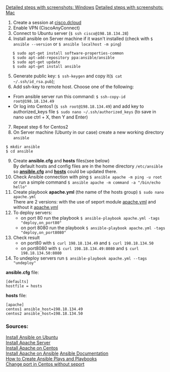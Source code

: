 [Detailed steps with screenshots: Windows](https://docs.google.com/document/d/1gzLFF5CQZE_CN7a013COxdLcFpPhaNbapD5fobQW1oo/edit?ts=5f4ae8d2)
[Detailed steps with screenshots: Mac](https://docs.google.com/document/d/1sVT_eeQqi7TSR4eoMM_t_cQia1GJryIAMI_kvNu8SQ8/edit?usp=sharing)
1. Create a session at [cisco.dcloud](https://dcloud2-sjc.cisco.com/)
2. Enable VPN (CiscoAnyConnect)
3. Connect to Ubuntu server (`$ ssh cisco@198.18.134.28`)
4. Install ansible on Server machine if it wasn't installed (check with `$ ansible --version` or `$ ansible localhost -m ping`)
  ```$ sudo apt-get update
     $ sudo apt-get install software-properties-common
     $ sudo apt-add-repository ppa:ansible/ansible
     $ sudo apt-get update
     $ sudo apt-get install ansible
  ```
5. Generate public key: `$ ssh-keygen` and copy it(`$ cat ~/.ssh/id_rsa.pub`);
6. Add ssh-key to remote host. Choose one of the following:
  * From ansible server run this command: `$ ssh-copy-id root@198.18.134.49`
  * Or log into Centos1 (`$ ssh root@198.18.134.49`) and add key to authorized_keys file `$ sudo nano ~/.ssh/authorized_keys` (to save in nano use ctrl + X, then Y and Enter)
7. Repeat step 6 for Centos2
8. On Server machine (Ubunty in our case) create a new working directory `ansible`
  ```
  $ mkdir ansible
  $ cd ansible
  ```
9. Create **ansible.cfg** and **hosts** files(see below) \
   By default hosts and config files are in the home directory `/etc/ansible` so [**ansible.cfg**](https://github.com/anastaszi/272_enterprise/blob/master/lab1/ansible.cfg) and [**hosts**](https://github.com/anastaszi/272_enterprise/blob/master/lab1/hosts) could be updated there.
10. Check Ansible connection with ping `$ ansible apache -m ping -u root`\
    or run a simple command `$ ansible apache -m command -a "/bin/echo hello"`
11. Create playbook **apache.yml** (the name of the hosts group) `$ sudo nano apache.yml`\
    There are 2 versions: with the use of seport module [apache.yml](https://github.com/anastaszi/272_enterprise/blob/master/lab1/apache.yml) and without it [apache.yml](https://github.com/anastaszi/272_enterprise/blob/master/lab1/apache_without_seport.yml)
12. To deploy servers:
    * on port 80 run the playbook `$ ansible-playbook apache.yml -tags "deploy,on_port80"`
    * on port 8080 run the playbook `$ ansible-playbook apache.yml -tags "deploy,on_port8080"`
13. Check result
    * on port80 with `$ curl 198.18.134.49` and  `$ curl 198.18.134.50`
    * on port8080 with `$ curl 198.18.134.49:8080` and  `$ curl 198.18.134.50:8080`
14. To undeploy servers run `$ ansible-playbook apache.yml --tags "undeploy"`

**ansible.cfg** file:
```
[defaults]
hostfile = hosts
```

**hosts** file:
```
[apache]
centos1 ansible_host=198.18.134.49
centos2 ansible_host=198.18.134.50
```

### Sources:
[Install Ansible on Ubuntu](https://www.techrepublic.com/article/how-to-install-ansible-on-ubuntu-server-18-04/)\
[Install Apache Server](https://www.bogotobogo.com/DevOps/Ansible/Ansible_SettingUp_Webservers_Apache.php)\
[Install Apache on Centos](https://codingbee.net/ansible/ansible-a-playbook-for-setting-up-an-apache-webserver)\
[Install Apache on Ansible](https://www.scaleway.com/en/docs/how-to-install-apache-on-ansible/)
[Ansible Documentation](https://docs.ansible.com/ansible/latest/index.html)\
[How to Create Ansible Plays and Playbooks](https://www.tecmint.com/create-ansible-plays-and-playbooks/)\
[Change port in Centos without seport](https://people.centos.org/arrfab/Events/Loadays-2014/managing%20selinux%20with%20your%20cfgmgmt%20solution.pdf)
